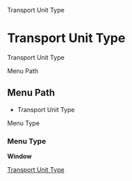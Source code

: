 
Transport Unit Type
# Transport Unit Type


Transport Unit Type

Menu Path
## Menu Path



- Transport Unit Type

Menu Type
### Menu Type

**Window**


[Transport Unit Type](functional-guide/window/window-transport-unit-type.md)